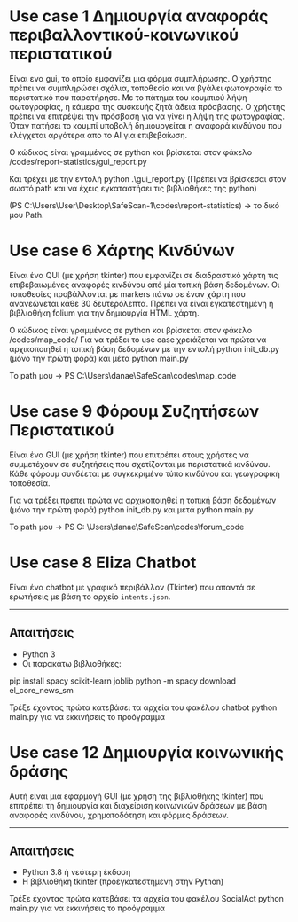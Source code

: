 # Use case 1  Δημιουργία αναφοράς περιβαλλοντικού-κοινωνικού περιστατικού

Είναι ενα gui, το οποίο εμφανίζει μια φόρμα συμπλήρωσης. Ο χρήστης πρέπει να συμπληρώσει σχόλια, τοποθεσία και να βγάλει φωτογραφία το περιστατικό που παρατήρησε. 
Με το πάτημα του κουμπιού λήψη φωτογραφίας, η κάμερα της συσκευής ζητά άδεια πρόσβασης. Ο χρήστης πρέπει να επιτρέψει την πρόσβαση για να γίνει η λήψη της φωτογραφίας. 
Όταν πατήσει το κουμπί υποβολή δημιουργείται η αναφορά κινδύνου που ελέγχεται αργότερα απο το AI για επιβεβαίωση.

Ο κώδικας είναι γραμμένος σε python και βρίσκεται στον φάκελο /codes/report-statistics/gui_report.py

Και τρέχει με την εντολή python .\gui_report.py   (Πρέπει να βρίσκεσαι στον σωστό path και να έχεις εγκαταστήσει τις βιβλιοθήκες της python)

 (PS C:\Users\User\Desktop\SafeScan-1\codes\report-statistics) ->  το δικό μου Path.


# Use case 6 Χάρτης Κινδύνων
Είναι ένα QUI (με χρήση tkinter) που εμφανίζει σε διαδραστικό χάρτη τις επιβεβαιωμένες αναφορές κινδύνου από μία τοπική βάση δεδομένων. Οι τοποθεσίες προβάλλονται με markers πάνω σε έναν χάρτη που ανανεώνεται κάθε 30 δευτερόλεπτα. 
Πρέπει να είναι εγκατεστημένη η βιβλιοθήκη folium για την δημιουργία HTML χάρτη.

Ο κώδικας είναι γραμμένος σε python και βρίσκεται στον φάκελο /codes/map_code/
Για να τρέξει το use case χρειάζεται να πρώτα να αρχικοποιηθεί η τοπική βάση δεδομένων με την εντολή python init_db.py (μόνο την πρώτη φορά) και μέτα python main.py

Το path μου -> PS C:\Users\danae\SafeScan\codes\map_code


# Use case 9 Φόρουμ Συζητήσεων Περιστατικού
Είναι ένα GUI (με χρήση tkinter) που επιτρέπει στους χρήστες να συμμετέχουν σε συζητήσεις που σχετίζονται με περιστατικά κινδύνου. Κάθε φόρουμ συνδέεται με συγκεκριμένο τύπο κινδύνου και γεωγραφική τοποθεσία.

Για να τρέξει πρεπει πρώτα να αρχικοποιηθεί η τοπική βάση δεδομένων (μόνο την πρώτη φορά) python init_db.py και μετά python main.py

Το path μου -> PS C: \Users\danae\SafeScan\codes\forum_code



# Use case 8 Eliza Chatbot

Είναι ένα chatbot με γραφικό περιβάλλον (Tkinter) που απαντά σε ερωτήσεις με βάση το αρχείο `intents.json`.

---

##  Απαιτήσεις

- Python 3
- Οι παρακάτω βιβλιοθήκες:


pip install spacy scikit-learn joblib
python -m spacy download el_core_news_sm

Τρέξε έχοντας πρώτα κατεβάσει τα αρχεία του φακέλου chatbot python main.py για να εκκινήσεις το προόγραμμα

# Use case 12 Δημιουργία κοινωνικής δράσης

Αυτή είναι μια εφαρμογή GUI (με χρήση της βιβλιοθήκης tkinter) που επιτρέπει τη δημιουργία και διαχείριση κοινωνικών δράσεων με βάση αναφορές κινδύνου, χρηματοδότηση και φόρμες δράσεων.

---

##  Απαιτήσεις

- Python 3.8 ή νεότερη έκδοση
- H βιβλιοθήκη tkinter (προεγκατεστημενη στην Python)

Τρέξε έχοντας πρώτα κατεβάσει τα αρχεία του φακέλου SocialAct python main.py για να εκκινήσεις το προόγραμμα

